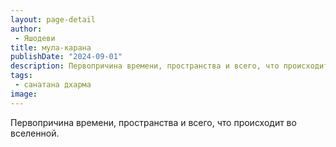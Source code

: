 ```yaml
---
layout: page-detail
author:
 - Яшодеви
title: мула-карана
publishDate: "2024-09-01"
description: Первопричина времени, пространства и всего, что происходит во вселенной.
tags:
 - санатана дхарма
image: 
---
```


Первопричина времени, пространства и всего, что происходит во вселенной.

